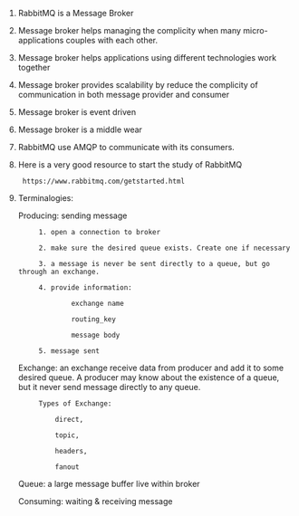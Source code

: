 1. RabbitMQ is a Message Broker  

2. Message broker helps managing the complicity when many micro-applications couples with each other. 

3. Message broker helps applications using different technologies work together

4. Message broker provides scalability by reduce the complicity of communication in both message provider and consumer

5. Message broker is event driven

6. Message broker is a middle wear

7. RabbitMQ use AMQP to communicate with its consumers.

8. Here is a very good resource to start the study of RabbitMQ
		
		https://www.rabbitmq.com/getstarted.html
				
9. Terminalogies:

	Producing: sending message
	
			1. open a connection to broker
			
			2. make sure the desired queue exists. Create one if necessary
			
			3. a message is never be sent directly to a queue, but go through an exchange.
			
			4. provide information:
			
					exchange name
					
					routing_key
					
					message body
					
			5. message sent
			
	Exchange: an exchange receive data from producer and add it to some desired queue. 
	A producer may know about the existence of a queue,	but it never send message directly to any queue. 

			Types of Exchange:
			
				direct,
				
				topic,
				
				headers,
				
				fanout
	
	Queue: a large message buffer live within broker
	
	Consuming: waiting & receiving message

	